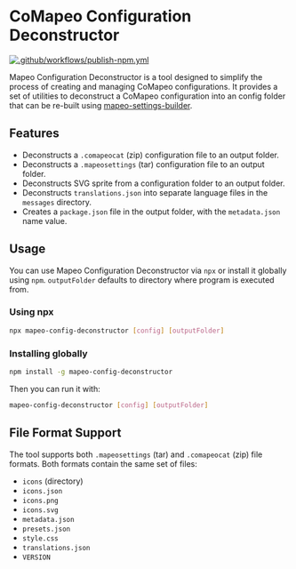 # CoMapeo Configuration Deconstructor

[![.github/workflows/publish-npm.yml](https://github.com/digidem/mapeo-config-deconstructor/actions/workflows/publish-npm.yml/badge.svg?branch=main)](https://github.com/digidem/mapeo-config-deconstructor/actions/workflows/publish-npm.yml)

Mapeo Configuration Deconstructor is a tool designed to simplify the process of creating and managing CoMapeo configurations. It provides a set of utilities to deconstruct a CoMapeo configuration into an config folder that can be re-built using [mapeo-settings-builder](https://github.com/digidem/mapeo-settings-builder).

## Features

- Deconstructs a `.comapeocat` (zip) configuration file to an output folder.
- Deconstructs a `.mapeosettings` (tar) configuration file to an output folder.
- Deconstructs SVG sprite from a configuration folder to an output folder.
- Deconstructs `translations.json` into separate language files in the `messages` directory.
- Creates a `package.json` file in the output folder, with the `metadata.json` name value.

## Usage

You can use Mapeo Configuration Deconstructor via `npx` or install it globally using `npm`.
`outputFolder` defaults to directory where program is executed from.

### Using npx

```bash
npx mapeo-config-deconstructor [config] [outputFolder]
```

### Installing globally

```bash
npm install -g mapeo-config-deconstructor
```

Then you can run it with:

```bash
mapeo-config-deconstructor [config] [outputFolder]
```

## File Format Support

The tool supports both `.mapeosettings` (tar) and `.comapeocat` (zip) file formats. Both formats contain the same set of files:

- `icons` (directory)
- `icons.json`
- `icons.png`
- `icons.svg`
- `metadata.json`
- `presets.json`
- `style.css`
- `translations.json`
- `VERSION`

